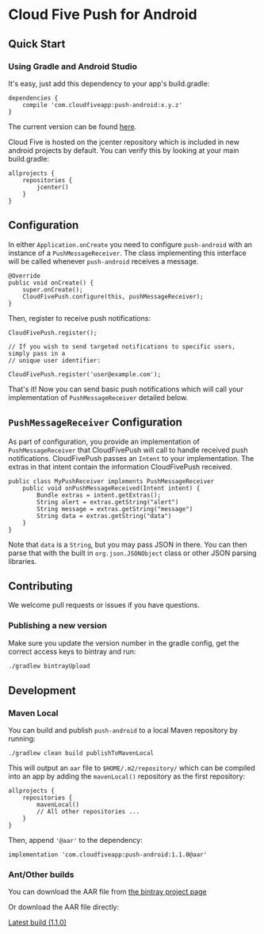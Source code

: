 # Cloud Five Push for Android

## Quick Start

### Using Gradle and Android Studio

It's easy, just add this dependency to your app's build.gradle:

    dependencies {
        compile 'com.cloudfiveapp:push-android:x.y.z'
    }

The current version can be found
[here](https://bintray.com/cloudfive/maven/push-android).

Cloud Five is hosted on the jcenter repository which is included in new
android projects by default. You can verify this by looking at your main
build.gradle:

    allprojects {
        repositories {
            jcenter()
        }
    }

## Configuration

In either `Application.onCreate` you need to configure `push-android`
with an instance of a `PushMessageReceiver`.  The class implementing
this interface will be called whenever `push-android` receives a message.

    @Override
    public void onCreate() {
        super.onCreate();
        CloudFivePush.configure(this, pushMessageReceiver);
    }

Then, register to receive push notifications:

    CloudFivePush.register();

    // If you wish to send targeted notifications to specific users, simply pass in a
    // unique user identifier:

    CloudFivePush.register('user@example.com');


That's it!  Now you can send basic push notifications which will call
your implementation of `PushMessageReceiver` detailed below.

## `PushMessageReceiver` Configuration

As part of configuration, you provide an implementation of
`PushMessageReceiver` that CloudFivePush will call to handle received
push notifications. CloudFivePush passes an `Intent` to your
implementation. The extras in that intent contain the information
CloudFivePush received.

    public class MyPushReceiver implements PushMessageReceiver
        public void onPushMessageReceived(Intent intent) {
            Bundle extras = intent.getExtras();
            String alert = extras.getString("alert")
            String message = extras.getString("message")
            String data = extras.getString("data")
        }
    }

Note that `data` is a `String`, but you may pass JSON in there. You can
then parse that with the built in `org.json.JSONObject` class or other
JSON parsing libraries.

## Contributing

We welcome pull requests or issues if you have questions.

### Publishing a new version

Make sure you update the version number in the gradle config, get the
correct access keys to bintray and run:

```sh
./gradlew bintrayUpload
```

## Development

### Maven Local

You can build and publish `push-android` to a local Maven repository by
running:

    ./gradlew clean build publishToMavenLocal

This will output an `aar` file to `$HOME/.m2/repository/` which can be
compiled into an app by adding the `mavenLocal()` repository as the
first repository:

    allprojects {
        repositories {
            mavenLocal()
            // All other repositories ...
        }
    }

Then, append `'@aar'` to the dependency:

    implementation 'com.cloudfiveapp:push-android:1.1.0@aar'

### Ant/Other builds

You can download the AAR file from [the bintray project page](https://bintray.com/cloudfive/maven/push-android/)

Or download the AAR file directly:

[Latest build (1.1.0)](https://bintray.com/artifact/download/cloudfive/maven/com/cloudfiveapp/push-android/1.1.0/push-android-1.1.0.aar)
